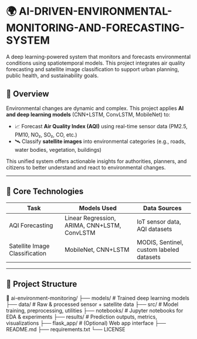 # 🌍 AI-DRIVEN-ENVIRONMENTAL-MONITORING-AND-FORECASTING-SYSTEM


A deep learning-powered system that monitors and forecasts environmental conditions using spatiotemporal models. This project integrates air quality forecasting and satellite image classification to support urban planning, public health, and sustainability goals.



## 🚀 Overview

Environmental changes are dynamic and complex. This project applies **AI and deep learning models** (CNN+LSTM, ConvLSTM, MobileNet) to:
- 📈 Forecast **Air Quality Index (AQI)** using real-time sensor data (PM2.5, PM10, NO₂, SO₂, CO, etc.)
- 🛰️ Classify **satellite images** into environmental categories (e.g., roads, water bodies, vegetation, buildings)
  
This unified system offers actionable insights for authorities, planners, and citizens to better understand and react to environmental changes.

---

## 🧠 Core Technologies

| Task                        | Models Used               | Data Sources                          |
|----------------------------|---------------------------|----------------------------------------|
| AQI Forecasting            | Linear Regression, ARIMA, CNN+LSTM, ConvLSTM | IoT sensor data, AQI datasets |
| Satellite Image Classification | MobileNet, CNN+LSTM         | MODIS, Sentinel, custom labeled datasets |

---

## 📂 Project Structure

📁 ai-environment-monitoring/
├── models/              # Trained deep learning models
├── data/                # Raw & processed sensor + satellite data
├── src/                 # Model training, preprocessing, utilities
├── notebooks/           # Jupyter notebooks for EDA & experiments
├── results/             # Prediction outputs, metrics, visualizations
├── flask_app/           # (Optional) Web app interface
├── README.md
├── requirements.txt
└── LICENSE
